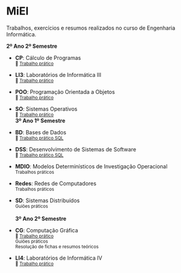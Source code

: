 # MiEI
Trabalhos, exercícios e resumos realizados no curso de Engenharia Informática.

**2º Ano 2º Semestre**
- **CP**: Cálculo de Programas \
<sub> :pushpin: [Trabalho prático](https://github.com/joanafonsogomes/CP) </sub>

- **LI3**: Laboratórios de Informática III \
<sub> :pushpin: [Trabalho prático](https://github.com/joanafonsogomes/LI3) </sub>

- **POO**: Programação Orientada a Objetos \
<sub> :pushpin: [Trabalho prático](https://github.com/joanafonsogomes/POO) </sub>

- **SO**: Sistemas Operativos \
<sub> :pushpin: [Trabalho prático](https://github.com/joanafonsogomes/SO) </sub>
\
**3º Ano 1º Semestre**
- **BD**: Bases de Dados \
<sub> :pushpin: [Trabalho prático SQL](https://github.com/joanafonsogomes/BD_SQL) </sub>

- **DSS**: Desenvolvimento de Sistemas de Software \
<sub> :pushpin: [Trabalho prático SQL](https://github.com/joanafonsogomes/DSS) </sub>

- **MDIO**: Modelos Determinísticos de Investigação Operacional \
<sub> Trabalhos práticos</sub>

- **Redes**: Redes de Computadores \
<sub>Trabalhos práticos</sub>

- **SD**: Sistemas Distribuídos \
<sub>Guiões práticos </sub>  
\
**3º Ano 2º Semestre**
- **CG**: Computação Gráfica \
<sub> :pushpin: [Trabalho prático](https://github.com/joanafonsogomes/CG) </sub> \
<sub>Guiões práticos</sub>  
<sub>Resolução de fichas e resumos teóricos</sub>

- **LI4**: Laboratórios de Informática IV \
<sub> :pushpin: [Trabalho prático](https://github.com/joanafonsogomes/LI4) </sub>
